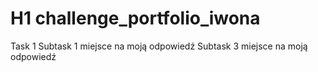 # H1 challenge_portfolio_iwona
Task 1 
Subtask 1 
miejsce na moją odpowiedź
Subtask 3
miejsce na moją odpowiedź
